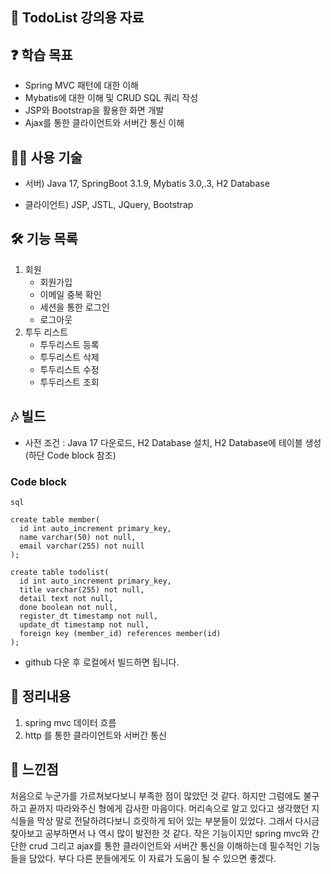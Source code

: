 ## 🙌 TodoList 강의용 자료

## ❓ 학습 목표   
- Spring MVC 패턴에 대한 이해
- Mybatis에 대한 이해 및 CRUD SQL 쿼리 작성
- JSP와 Bootstrap을 활용한 화면 개발
- Ajax를 통한 클라이언트와 서버간 통신 이해

## 🙋‍♀️ 사용 기술 
- 서버) Java 17, SpringBoot 3.1.9, Mybatis 3.0,.3, H2 Database

- 클라이언트) JSP, JSTL, JQuery, Bootstrap

## 🛠 기능 목록   
1. 회원
    - 회원가입
    - 이메일 중복 확인
    - 세션을 통한 로그인
    - 로그아웃
2. 투두 리스트
    - 투두리스트 등록
    - 투두리스트 삭제
    - 투두리스트 수정
    - 투두리스트 조회
  
## 🎶 빌드   
- 사전 조건 : Java 17 다운로드, H2 Database 설치, H2 Database에 테이블 생성
(하단 Code block 참조)
### Code block
```
sql

create table member(
  id int auto_increment primary_key,
  name varchar(50) not null,
  email varchar(255) not nuill
);

create table todolist(
  id int auto_increment primary_key,
  title varchar(255) not null,
  detail text not null,
  done boolean not null,
  register_dt timestamp not null,
  update_dt timestamp not null,
  foreign key (member_id) references member(id)
);
```
- github 다운 후 로컬에서 빌드하면 됩니다.

## 📍 정리내용
1. spring mvc 데이터 흐름
2. http 를 통한 클라이언트와 서버간 통신

## 🚢 느낀점
처음으로 누군가를 가르쳐보다보니 부족한 점이 많았던 것 같다. 하지만 그럼에도 불구하고 끝까지 따라와주신 형에게 감사한 마음이다.
머리속으로 알고 있다고 생각했던 지식들을 막상 말로 전달하려다보니 흐릿하게 되어 있는 부분들이 있었다. 그래서 다시금 찾아보고 공부하면서 나 역시 많이 발전한 것 같다.
작은 기능이지만 spring mvc와 간단한 crud 그리고 ajax를 통한 클라이언트와 서버간 통신을 이해하는데 필수적인 기능들을 담았다.
부다 다른 분들에게도 이 자료가 도움이 될 수 있으면 좋겠다.
